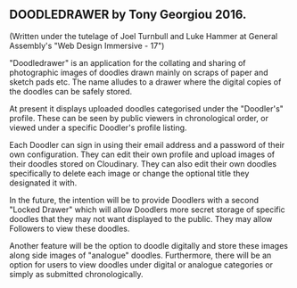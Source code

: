 
## DOODLEDRAWER by Tony Georgiou 2016.

(Written under the tutelage of Joel Turnbull and Luke Hammer at General Assembly's "Web Design Immersive - 17")

"Doodledrawer" is an application for the collating  and sharing of photographic images of doodles drawn mainly on scraps of paper and sketch pads etc. The name alludes to a drawer where the digital copies of the doodles can be safely stored.

At present it displays uploaded doodles categorised under the "Doodler's" profile. These can be seen by public viewers in chronological order, or viewed under a specific Doodler's profile listing.

Each Doodler can sign in using their email address and a password of their own configuration. They can edit their own profile and upload images of their doodles stored on Cloudinary. They can also edit their own doodles specifically to delete each image or change the optional title they designated it with.

In the future, the intention will be to provide Doodlers with a second "Locked Drawer" which will allow Doodlers more secret storage of specific doodles that they may not want displayed to the public. They may allow Followers to view these doodles.

Another feature will be the option to doodle digitally and store these images along side images of "analogue" doodles. Furthermore, there will be an option for users to view doodles under digital or analogue categories or simply as submitted chronologically.
